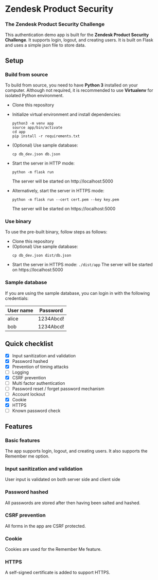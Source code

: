 # Zendesk Product Security
### The Zendesk Product Security Challenge
This authentication demo app is built for the **Zendesk Product Security Challenge**. It supports login, logout, and creating users. It is built on Flask and uses a simple json file to store data.

## Setup
### Build from source
To build from source, you need to have **Python 3** installed on your computer. Although not required, it is recommended to use **Virtualenv** for isolated Python environment. 
- Clone this repository
- Initialize virtual environment and install dependencies:
  
  ```
  python3 -m venv app
  source app/bin/activate
  cd app
  pip install -r requirements.txt
  ```
- (Optional) Use sample database:
  ```
  cp db_dev.json db.json
  ```
- Start the server in HTTP mode:
  ```
  python -m flask run 
  ```
  The server will be started on http://localhost:5000
- Alternatively, start the server in HTTPS mode:
  ```
  python -m flask run --cert cert.pem --key key.pem
  ```
  The server will be started on https://localhost:5000

### Use binary
To use the pre-built binary, follow steps as follows:
- Clone this repository
- (Optional) Use sample database:
  ```
  cp db_dev.json dist/db.json
  ```
- Start the server in HTTPS mode: `./dist/app`
  The server will be started on https://localhost:5000
  
### Sample database
If you are using the sample database, you can login in with the following credentials:

User name | Password
| ------------ | ------------- |
alice | 1234Abcd! |
bob | 1234Abcd! |

## Quick checklist
- [x] Input sanitization and validation
- [x] Password hashed
- [x] Prevention of timing attacks
- [ ] Logging
- [x] CSRF prevention
- [ ] Multi factor authentication
- [ ] Password reset / forget password mechanism
- [ ] Account lockout
- [x] Cookie
- [x] HTTPS
- [ ] Known password check

## Features
### Basic features
The app supports login, logout, and creating users. It also supports the Remember me option.
### Input sanitization and validation
User input is validated on both server side and client side
### Password hashed
All passwords are stored after then having been salted and hashed.
### CSRF prevention
All forms in the app are CSRF protected.
### Cookie
Cookies are used for the Remember Me feature.
### HTTPS
A self-signed certificate is added to support HTTPS.
